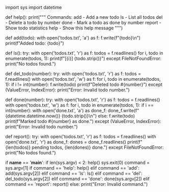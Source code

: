 import sys
import datetime

def help():
    print("""
    Commands:
        add <todo>        - Add a new todo
        ls                - List all todos
        del <number>      - Delete a todo by number
        done <number>     - Mark a todo as done by number
        report            - Show todo statistics
        help              - Show this help message
    """)

def add(todo):
    with open('todos.txt', 'a') as f:
        f.write(f"{todo}\n")
    print(f"Added todo: {todo}")

def ls():
    try:
        with open('todos.txt', 'r') as f:
            todos = f.readlines()
        for i, todo in enumerate(todos, 1):
            print(f"[{i}] {todo.strip()}")
    except FileNotFoundError:
        print("No todos found.")

def del_todo(number):
    try:
        with open('todos.txt', 'r') as f:
            todos = f.readlines()
        with open('todos.txt', 'w') as f:
            for i, todo in enumerate(todos, 1):
                if i != int(number):
                    f.write(todo)
        print(f"Deleted todo #{number}")
    except (ValueError, IndexError):
        print("Error: Invalid todo number.")

def done(number):
    try:
        with open('todos.txt', 'r') as f:
            todos = f.readlines()
        with open('todos.txt', 'w') as f:
            for i, todo in enumerate(todos, 1):
                if i == int(number):
                    with open('done.txt', 'a') as done_f:
                        done_f.write(f"{datetime.datetime.now()} {todo.strip()}\n")
                else:
                    f.write(todo)
        print(f"Marked todo #{number} as done.")
    except (ValueError, IndexError):
        print("Error: Invalid todo number.")

def report():
    try:
        with open('todos.txt', 'r') as f:
            todos = f.readlines()
        with open('done.txt', 'r') as done_f:
            dones = done_f.readlines()
        print(f"{len(todos)} pending todos, {len(dones)} done.")
    except FileNotFoundError:
        print("No todos found.")

if __name__ == '__main__':
    if len(sys.argv) < 2:
        help()
        sys.exit(0)
    command = sys.argv[1]
    if command == 'help':
        help()
    elif command == 'add':
        add(sys.argv[2])
    elif command == 'ls':
        ls()
    elif command == 'del':
        del_todo(sys.argv[2])
    elif command == 'done':
        done(sys.argv[2])
    elif command == 'report':
        report()
    else:
        print("Error: Invalid command.")
